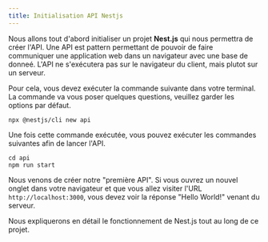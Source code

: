 ```yaml
---
title: Initialisation API Nestjs
---
```


Nous allons tout d'abord initialiser un projet **Nest.js** qui nous permettra de créer l'API. Une API est pattern permettant de pouvoir 
de faire communiquer une application web dans un navigateur avec une base de donneé. L'API ne s'exécutera pas sur le navigateur du client, mais
plutot sur un serveur. 

Pour cela, vous devez exécuter la commande suivante dans votre terminal. La commande va vous poser quelques questions, veuillez garder les options par défaut. 

```shell
npx @nestjs/cli new api
```

Une fois cette commande exécutée, vous pouvez exécuter les commandes suivantes afin de lancer l'API. 

```shell
cd api
npm run start
```

Nous venons de créer notre "première API". Si vous ouvrez un nouvel onglet dans votre navigateur et que vous allez visiter l'URL `http://localhost:3000`, vous devez voir la réponse "Hello World!" venant du serveur. 

Nous expliquerons en détail le fonctionnement de Nest.js tout au long de ce projet. 

